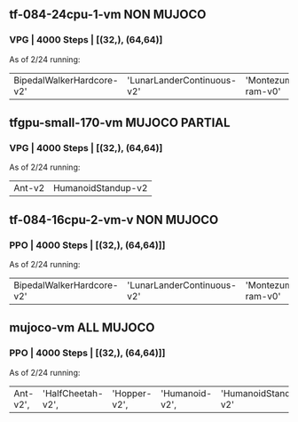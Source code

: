 
## tf-084-24cpu-1-vm NON MUJOCO
### VPG | 4000 Steps | [(32,), (64,64)]
As of 2/24 running:

|  |  |  |  |  |
|--|--|--| --| --|
|BipedalWalkerHardcore-v2'|'LunarLanderContinuous-v2'| 'MontezumaRevenge-ram-v0'|'Enduro-ram-v0'| 'MsPacman-ram-v0|

## tfgpu-small-170-vm MUJOCO PARTIAL
### VPG | 4000 Steps | [(32,), (64,64)]
As of 2/24 running: 

|  |   |
|--|--|
|Ant-v2|HumanoidStandup-v2|

## tf-084-16cpu-2-vm-v NON MUJOCO
### PPO | 4000 Steps | [(32,), (64,64)]]
As of 2/24 running: 

|  |  |  |  |  |
|--|--|--| --| --|
|BipedalWalkerHardcore-v2'|'LunarLanderContinuous-v2'| 'MontezumaRevenge-ram-v0'|'Enduro-ram-v0'| 'MsPacman-ram-v0|

## mujoco-vm ALL MUJOCO
### PPO | 4000 Steps | [(32,), (64,64)]]
As of 2/24 running:


|  |  |  |  |  | | | | |
|--|--|--| --| --| --| --| --| --|
|Ant-v2',|'HalfCheetah-v2',|'Hopper-v2',|'Humanoid-v2',|'HumanoidStandup-v2'|,'InvertedDoublePendulum-v2',|'InvertedPendulum-v2',|'Reacher-v2',|'Swimmer-v2|


